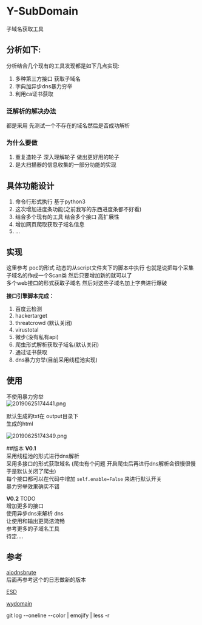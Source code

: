 # Y-SubDomain

子域名获取工具

## 分析如下:
分析结合几个现有的工具发现都是如下几点实现:
1. 多种第三方接口 获取子域名
2. 字典加异步dns暴力穷举
3. 利用ca证书获取

### 泛解析的解决办法
都是采用 先测试一个不存在的域名然后是否成功解析


### 为什么要做
1. 重复造轮子 深入理解轮子 做出更好用的轮子
2. 是大扫描器的信息收集的一部分功能的实现


## 具体功能设计
1. 命令行形式执行 基于python3
2. 这次增加进度条功能(之前我写的东西进度条都不好看)
3. 结合多个现有的工具 结合多个接口 高扩展性
4. 增加网页爬取获取子域名信息
5. ...


## 实现  
这里参考 poc的形式 动态的从script文件夹下的脚本中执行 也就是说把每个采集子域名的作成一个Scan类 然后只要增加新的就可以了  
多个web接口的形式获取子域名 然后对这些子域名加上字典进行爆破

**接口引擎脚本完成：**
1. 百度云检测  
2. hackertarget
3. threatcrowd (默认关闭)
4. virustotal
5. 微步(没有私有api)
6. 爬虫形式解析获取子域名(默认关闭)
7. 通过证书获取  
8. dns暴力穷举(目前采用线程池实现)


## 使用  
不使用暴力穷举  
![20190625174441.png](https://i.loli.net/2019/06/25/5d11ed1cdbd7b80753.png)


默认生成的txt在 output目录下  
生成的html

![20190625174349.png](https://i.loli.net/2019/06/25/5d11ece9489dc60057.png)

##版本
**V0.1**  
采用线程池的形式进行dns解析  
采用多接口的形式获取域名 (爬虫有个问题 开启爬虫后再进行dns解析会很慢很慢 于是默认关闭了爬虫)  
每个接口都可以在代码中增加 `self.enable=False` 来进行默认开关  
暴力穷举效果确实不错  

**V0.2**
TODO  
增加更多的接口  
使用异步dns来解析 dns  
让使用和输出更简洁流畅  
参考更多的子域名工具  
待定....
## 参考
[aiodnsbrute](https://github.com/blark/aiodnsbrute/tree/master/aiodnsbrute)  
后面再参考这个的日志做新的版本  

[ESD](https://github.com/FeeiCN/ESD)  

[wydomain](https://github.com/ring04h/wydomain)  

git log --oneline --color | emojify | less -r

